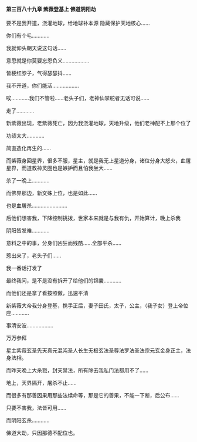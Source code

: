 #### 第三百八十九章 紫薇登基上 佛道阴阳劫


要不是我开道，浇灌地球，给地球补本源
隐藏保护天地核心……

你们有个毛…………

我就仰头朝天说这句话……

意思就是你莫要忘恩负义………………

皆梗红脖子，气得瑟瑟抖……

我不开道，你们能活………………


唉…………我们不管啦……老头子们，老神仙掌舵者无话可说……

走了…………

新紫薇出现，老紫薇死亡，因为我浇灌地球，天地升级，他们老神配不上那个位了

功绩太大…………

简直造化再生的……

而紫薇身回星界，很多不服，星主，就是我无上星道分身，诸位分身大怒火，血屠星界，而道教神灵圈也是嫉妒而且怕我坐大……

杀了一晚上…………

而佛界那边，新文殊上位，也是如此……

也是血屠杀……………………


后他们想害我，下降控制挑拨，世家本来就是与我有仇，开始算计，晚上杀我

阴阳皆发难…………

意料之中的事，分身们凶狂而残酷……全部平杀……

惹出来了，老头子们……

我一番话打发了

最终我问，是不是没有拆开了给他们的锦囊…………

而他们还是拿了看按照做，迅速平清

新紫薇大帝我分身登基，携手正后，妻子田氏，太子，公主，（我子女）登上帝位座…………

事清安波………………

万万参拜

星主紫薇玄圣先天真元混沌圣人长生无极玄法圣尊法罗法圣法宗元玄金身正主，法身法相。

而昨天晚上大杀戮，封天禁法，所有除去我私门法都用不了……

地上，天界隔开，屠杀不止……

而很多有那善因果用那些法续命等，那是它的善果，不能一下断，后公布……

只要不害我，法皆可用……

而阴阳玄杀…………

佛道大劫，只因那德不配位也。

